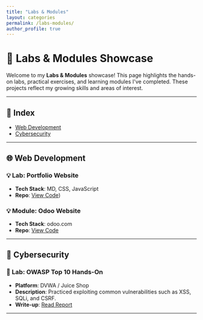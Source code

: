 ```yaml
---
title: "Labs & Modules"
layout: categories
permalink: /labs-modules/
author_profile: true
---
```

# 🧪 Labs & Modules Showcase

Welcome to my **Labs & Modules** showcase! This page highlights the hands-on labs, practical exercises, and learning modules I've completed. These projects reflect my growing skills and areas of interest.

---

## 📁 Index

- [Web Development](#web-development)
- [Cybersecurity](#cybersecurity)
  
---

## 🌐 Web Development

### 💡 Lab: Portfolio Website
- **Tech Stack**: MD, CSS, JavaScript
- **Repo**: [View Code](https://vmugendi.github.io/))

### 💡 Module: Odoo Website
- **Tech Stack**: odoo.com
- **Repo**: [View Code](https://krystalclearvoices.odoo.com/)

---

## 🔐 Cybersecurity

### 🧪 Lab: OWASP Top 10 Hands-On
- **Platform**: DVWA / Juice Shop
- **Description**: Practiced exploiting common vulnerabilities such as XSS, SQLi, and CSRF.
- **Write-up**: [Read Report](https://github.com/yourusername/cyber-labs/blob/main/OWASP-top10.md)

---

